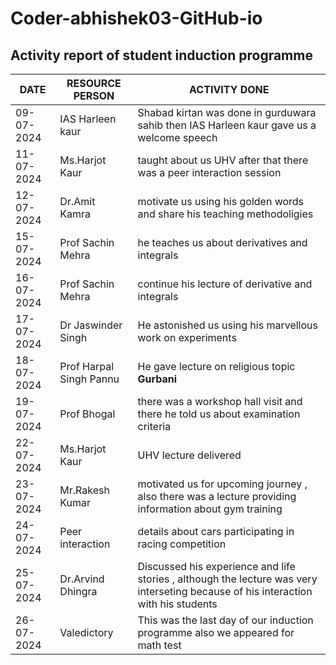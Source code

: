 # Coder-abhishek03-GitHub-io
## Activity report of student induction programme 
| DATE | RESOURCE PERSON | ACTIVITY DONE |
| ---------- | ----------- | --------- | 
| 09-07-2024 | IAS Harleen kaur |Shabad kirtan was done in gurduwara sahib then IAS Harleen kaur gave us a welcome speech |
| 11-07-2024 | Ms.Harjot Kaur | taught about us UHV after that there was a peer interaction session |
| 12-07-2024 | Dr.Amit Kamra | motivate us using his golden words and share his teaching methodoligies|
| 15-07-2024 | Prof Sachin Mehra |he teaches us about derivatives and integrals |
| 16-07-2024 | Prof Sachin Mehra | continue his lecture of derivative and integrals |
| 17-07-2024 | Dr Jaswinder Singh | He astonished us using his marvellous work on experiments |
| 18-07-2024 | Prof Harpal Singh Pannu | He gave lecture on religious topic **Gurbani** |
| 19-07-2024 | Prof Bhogal | there was a workshop hall visit and there he told us about examination criteria |
| 22-07-2024 | Ms.Harjot Kaur | UHV lecture delivered |
| 23-07-2024 | Mr.Rakesh Kumar | motivated us for upcoming journey , also there was a lecture providing information about gym training | 
| 24-07-2024 | Peer interaction | details about cars participating in racing competition |
| 25-07-2024 | Dr.Arvind Dhingra | Discussed his experience and life stories , although the lecture was very interseting because of his interaction with his students |
| 26-07-2024 | Valedictory | This was the last day of our induction programme also we appeared for math test | 
